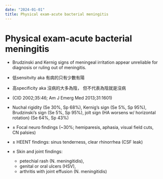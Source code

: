 ```yaml
---
date: "2024-01-01"
title: Physical exam-acute bacterial meningitis
---
```


# Physical exam-acute bacterial meningitis
- Brudzinski and Kernig signs of meningeal irritation appear unreliable for diagnosis or ruling out of meningitis.
- 低sensitvity aka 有病的只有少數有陽
- 高specificity aka 沒病的大多為陰， 但不代表為陰就是沒病

- (CID 2002;35:46; Am J Emerg Med 2013;31:1601)

- Nuchal rigidity (Se 30%, Sp 68%), Kernig’s sign (Se 5%, Sp 95%), Brudzinski’s sign (Se 5%, Sp 95%), jolt sign (HA worsens w/ horizontal rotation) (Se 64%, Sp 43%)
- ± Focal neuro findings (~30%; hemiparesis, aphasia, visual field cuts, CN palsies)
- ± HEENT findings: sinus tenderness, clear rhinorrhea (CSF leak)
- ± Skin and joint findings:
	- petechial rash (N. meningitidis),
	- genital or oral ulcers (HSV),
	- arthritis with joint effusion (N. meningitidis)
